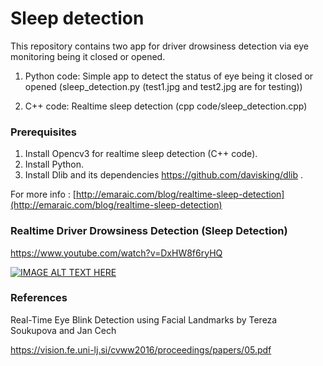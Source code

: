 # Sleep detection

This repository contains two app for driver drowsiness detection via eye monitoring being it closed or opened.

1. Python code: Simple app to detect the status of eye being it closed or opened (sleep_detection.py (test1.jpg and test2.jpg are for testing))


2. C++ code: Realtime sleep detection (cpp code/sleep_detection.cpp)


### Prerequisites
1. Install Opencv3 for realtime sleep detection (C++ code).
2. Install Python. 
3. Install Dlib and its dependencies https://github.com/davisking/dlib . 

For more info : [http://emaraic.com/blog/realtime-sleep-detection](http://emaraic.com/blog/realtime-sleep-detection)



### Realtime Driver Drowsiness Detection (Sleep Detection)
https://www.youtube.com/watch?v=DxHW8f6ryHQ

[![IMAGE ALT TEXT HERE](https://img.youtube.com/vi/DxHW8f6ryHQ/3.jpg)](https://www.youtube.com/watch?v=DxHW8f6ryHQ)

### References 

Real-Time Eye Blink Detection using Facial Landmarks by Tereza Soukupova and Jan Cech

https://vision.fe.uni-lj.si/cvww2016/proceedings/papers/05.pdf









